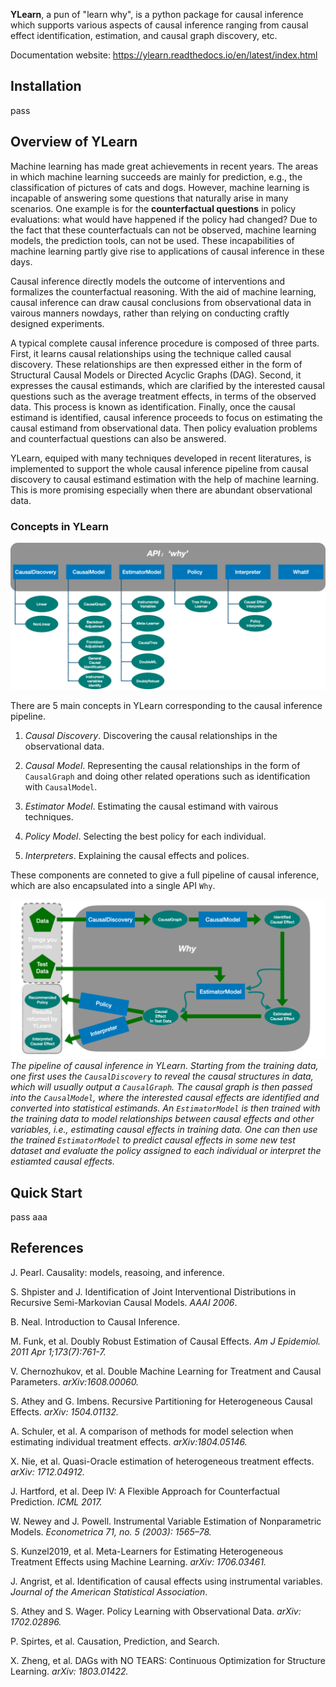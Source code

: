 
**YLearn**, a pun of "learn why", is a python package for causal inference which supports various aspects of causal inference ranging from causal effect identification, estimation, and causal graph discovery, etc.

Documentation website: <https://ylearn.readthedocs.io/en/latest/index.html>

## Installation

pass

## Overview of YLearn

Machine learning has made great achievements in recent years.
The areas in which machine learning succeeds are mainly for prediction,
e.g., the classification of pictures of cats and dogs. However, machine learning is incapable of answering some
questions that naturally arise in many scenarios. One example is for the **counterfactual questions** in policy
evaluations: what would have happened if the policy had changed? Due to the fact that these counterfactuals can
not be observed, machine learning models, the prediction tools, can not be used. These incapabilities of machine
learning partly give rise to applications of causal inference in these days.

Causal inference directly models the outcome of interventions and formalizes the counterfactual reasoning.
With the aid of machine learning, causal inference can draw causal conclusions from observational data in
vairous manners nowdays, rather than relying on conducting craftly designed experiments.

A typical complete causal inference procedure is composed of three parts. First, it learns causal relationships
using the technique called causal discovery. These relationships are then expressed either in the form of Structural
Causal Models or Directed Acyclic Graphs (DAG). Second, it expresses the causal estimands, which are clarified by the
interested causal questions such as the average treatment effects, in terms of the observed data. This process is
known as identification. Finally, once the causal estimand is identified, causal inference proceeds to focus on
estimating the causal estimand from observational data. Then policy evaluation problems and counterfactual questions
can also be answered.

YLearn, equiped with many techniques developed in recent literatures, is implemented to support the whole causal inference pipeline from causal discovery to causal estimand estimation with the help of machine learning. This is more promising especially when there are abundant observational data.

### Concepts in YLearn

![Concepts in YLearn](./fig/structure_ylearn.png)

There are 5 main concepts in YLearn corresponding to the causal inference pipeline.

1. *Causal Discovery*. Discovering the causal relationships in the observational data.

2. *Causal Model*. Representing the causal relationships in the form of ``CausalGraph`` and doing other related operations such as identification with ``CausalModel``.

3. *Estimator Model*. Estimating the causal estimand with vairous techniques.

4. *Policy Model*. Selecting the best policy for each individual.

5. *Interpreters*. Explaining the causal effects and polices.

These components are conneted to give a full pipeline of causal inference, which are also encapsulated into a single API `Why`.

![A typical pipeline of YLearn](./fig/flow.png)
*The pipeline of causal inference in YLearn. Starting from the training data, one first uses the `CausalDiscovery` to reveal
the causal structures in data, which will usually output a `CausalGraph`. The causal graph is then passed into the `CausalModel`, where
the interested causal effects are identified and converted into statistical estimands. An `EstimatorModel` is then trained with the training data
to model relationships between causal effects and other variables, i.e., estimating causal effects in training data. One can then
use the trained `EstimatorModel` to predict causal effects in some new test dataset and evaluate the policy assigned to each individual or interpret
the estiamted causal effects.*

## Quick Start

pass
aaa

## References

J. Pearl. Causality: models, reasoing, and inference.

S. Shpister and J. Identification of Joint Interventional Distributions in Recursive Semi-Markovian Causal Models. *AAAI 2006*.

B. Neal. Introduction to Causal Inference.

M. Funk, et al. Doubly Robust Estimation of Causal Effects. *Am J Epidemiol. 2011 Apr 1;173(7):761-7.*

V. Chernozhukov, et al. Double Machine Learning for Treatment and Causal Parameters. *arXiv:1608.00060.*

S. Athey and G. Imbens. Recursive Partitioning for Heterogeneous Causal Effects. *arXiv: 1504.01132.*

A. Schuler, et al. A comparison of methods for model selection when estimating individual treatment effects. *arXiv:1804.05146.*

X. Nie, et al. Quasi-Oracle estimation of heterogeneous treatment effects. *arXiv: 1712.04912.*

J. Hartford, et al. Deep IV: A Flexible Approach for Counterfactual Prediction. *ICML 2017.*

W. Newey and J. Powell. Instrumental Variable Estimation of Nonparametric Models. *Econometrica 71, no. 5 (2003): 1565–78.*

S. Kunzel2019, et al. Meta-Learners for Estimating Heterogeneous Treatment Effects using Machine Learning. *arXiv: 1706.03461.*

J. Angrist, et al. Identification of causal effects using instrumental variables. *Journal of the American Statistical Association*.

S. Athey and S. Wager. Policy Learning with Observational Data. *arXiv: 1702.02896.*

P. Spirtes, et al. Causation, Prediction, and Search.

X. Zheng, et al. DAGs with NO TEARS: Continuous Optimization for Structure Learning. *arXiv: 1803.01422.*
